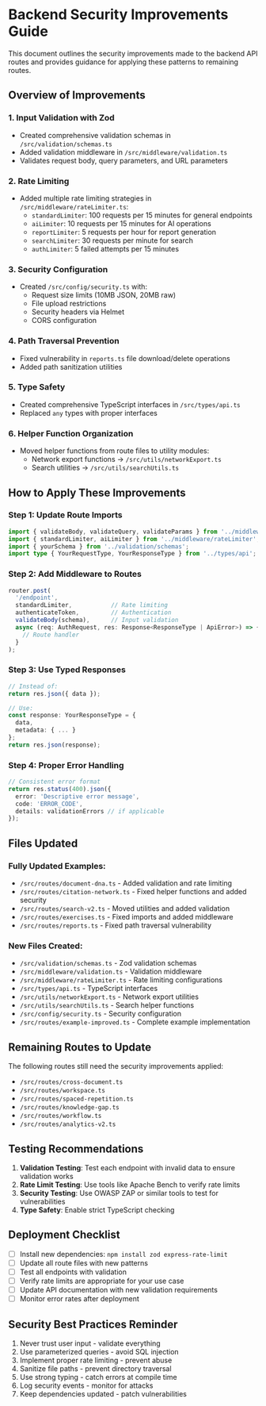 # Backend Security Improvements Guide

This document outlines the security improvements made to the backend API routes and provides guidance for applying these patterns to remaining routes.

## Overview of Improvements

### 1. Input Validation with Zod
- Created comprehensive validation schemas in `/src/validation/schemas.ts`
- Added validation middleware in `/src/middleware/validation.ts`
- Validates request body, query parameters, and URL parameters

### 2. Rate Limiting
- Added multiple rate limiting strategies in `/src/middleware/rateLimiter.ts`:
  - `standardLimiter`: 100 requests per 15 minutes for general endpoints
  - `aiLimiter`: 10 requests per 15 minutes for AI operations
  - `reportLimiter`: 5 requests per hour for report generation
  - `searchLimiter`: 30 requests per minute for search
  - `authLimiter`: 5 failed attempts per 15 minutes

### 3. Security Configuration
- Created `/src/config/security.ts` with:
  - Request size limits (10MB JSON, 20MB raw)
  - File upload restrictions
  - Security headers via Helmet
  - CORS configuration

### 4. Path Traversal Prevention
- Fixed vulnerability in `reports.ts` file download/delete operations
- Added path sanitization utilities

### 5. Type Safety
- Created comprehensive TypeScript interfaces in `/src/types/api.ts`
- Replaced `any` types with proper interfaces

### 6. Helper Function Organization
- Moved helper functions from route files to utility modules:
  - Network export functions → `/src/utils/networkExport.ts`
  - Search utilities → `/src/utils/searchUtils.ts`

## How to Apply These Improvements

### Step 1: Update Route Imports
```typescript
import { validateBody, validateQuery, validateParams } from '../middleware/validation';
import { standardLimiter, aiLimiter } from '../middleware/rateLimiter';
import { yourSchema } from '../validation/schemas';
import type { YourRequestType, YourResponseType } from '../types/api';
```

### Step 2: Add Middleware to Routes
```typescript
router.post(
  '/endpoint',
  standardLimiter,           // Rate limiting
  authenticateToken,         // Authentication
  validateBody(schema),      // Input validation
  async (req: AuthRequest, res: Response<ResponseType | ApiError>) => {
    // Route handler
  }
);
```

### Step 3: Use Typed Responses
```typescript
// Instead of:
return res.json({ data });

// Use:
const response: YourResponseType = {
  data,
  metadata: { ... }
};
return res.json(response);
```

### Step 4: Proper Error Handling
```typescript
// Consistent error format
return res.status(400).json({
  error: 'Descriptive error message',
  code: 'ERROR_CODE',
  details: validationErrors // if applicable
});
```

## Files Updated

### Fully Updated Examples:
- `/src/routes/document-dna.ts` - Added validation and rate limiting
- `/src/routes/citation-network.ts` - Fixed helper functions and added security
- `/src/routes/search-v2.ts` - Moved utilities and added validation
- `/src/routes/exercises.ts` - Fixed imports and added middleware
- `/src/routes/reports.ts` - Fixed path traversal vulnerability

### New Files Created:
- `/src/validation/schemas.ts` - Zod validation schemas
- `/src/middleware/validation.ts` - Validation middleware
- `/src/middleware/rateLimiter.ts` - Rate limiting configurations
- `/src/types/api.ts` - TypeScript interfaces
- `/src/utils/networkExport.ts` - Network export utilities
- `/src/utils/searchUtils.ts` - Search helper functions
- `/src/config/security.ts` - Security configuration
- `/src/routes/example-improved.ts` - Complete example implementation

## Remaining Routes to Update

The following routes still need the security improvements applied:
- `/src/routes/cross-document.ts`
- `/src/routes/workspace.ts`
- `/src/routes/spaced-repetition.ts`
- `/src/routes/knowledge-gap.ts`
- `/src/routes/workflow.ts`
- `/src/routes/analytics-v2.ts`

## Testing Recommendations

1. **Validation Testing**: Test each endpoint with invalid data to ensure validation works
2. **Rate Limit Testing**: Use tools like Apache Bench to verify rate limits
3. **Security Testing**: Use OWASP ZAP or similar tools to test for vulnerabilities
4. **Type Safety**: Enable strict TypeScript checking

## Deployment Checklist

- [ ] Install new dependencies: `npm install zod express-rate-limit`
- [ ] Update all route files with new patterns
- [ ] Test all endpoints with validation
- [ ] Verify rate limits are appropriate for your use case
- [ ] Update API documentation with new validation requirements
- [ ] Monitor error rates after deployment

## Security Best Practices Reminder

1. Never trust user input - validate everything
2. Use parameterized queries - avoid SQL injection
3. Implement proper rate limiting - prevent abuse
4. Sanitize file paths - prevent directory traversal
5. Use strong typing - catch errors at compile time
6. Log security events - monitor for attacks
7. Keep dependencies updated - patch vulnerabilities